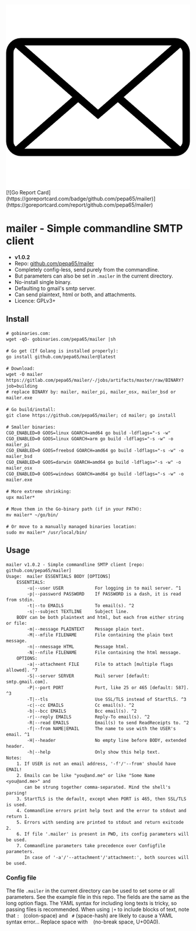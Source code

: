 <img src="https://raw.githubusercontent.com/pepa65/mailer/master/mailer.png" alt="mailer icon" align="right">
[![Go Report Card](https://goreportcard.com/badge/github.com/pepa65/mailer)](https://goreportcard.com/report/github.com/pepa65/mailer)

# mailer - Simple commandline SMTP client
* **v1.0.2**
* Repo: [github.com/pepa65/mailer](https://github.com/pepa65/mailer)
* Completely config-less, send purely from the commandline.
* But parameters can also be set in `.mailer` in the current directory.
* No-install single binary.
* Defaulting to gmail's smtp server.
* Can send plaintext, html or both, and attachments.
* Licence: GPLv3+

## Install
```
# gobinaries.com:
wget -qO- gobinaries.com/pepa65/mailer |sh

# Go get (If Golang is installed properly):
go install github.com/pepa65/mailer@latest

# Download:
wget -O mailer https://gitlab.com/pepa65/mailer/-/jobs/artifacts/master/raw/BINARY?job=building
# replace BINARY by: mailer, mailer_pi, mailer_osx, mailer_bsd or mailer.exe

# Go build/install:
git clone https://github.com/pepa65/mailer; cd mailer; go install

# Smaller binaries:
CGO_ENABLED=0 GOOS=linux GOARCH=amd64 go build -ldflags="-s -w"
CGO_ENABLED=0 GOOS=linux GOARCH=arm go build -ldflags="-s -w" -o mailer_pi
CGO_ENABLED=0 GOOS=freebsd GOARCH=amd64 go build -ldflags="-s -w" -o mailer_bsd
CGO_ENABLED=0 GOOS=darwin GOARCH=amd64 go build -ldflags="-s -w" -o mailer_osx
CGO_ENABLED=0 GOOS=windows GOARCH=amd64 go build -ldflags="-s -w" -o mailer.exe

# More extreme shrinking:
upx mailer*

# Move them in the Go-binary path (if in your PATH):
mv mailer* ~/go/bin/

# Or move to a manually managed binaries location:
sudo mv mailer* /usr/local/bin/
```

## Usage
```
mailer v1.0.2 - Simple commandline SMTP client [repo: github.com/pepa65/mailer]
Usage:  mailer ESSENTIALS BODY [OPTIONS]
    ESSENTIALS:
        -u|--user USER            For logging in to mail server. ^1
        -p|--password PASSWORD    If PASSWORD is a dash, it is read from stdin.
        -t|--to EMAILS            To email(s). ^2
        -s|--subject TEXTLINE     Subject line.
    BODY can be both plaintext and html, but each from either string or file:
        -m|--message PLAINTEXT    Message plain text.
        -M|--mfile FILENAME       File containing the plain text message.
        -n|--nmessage HTML        Message html.
        -N|--nfile FILENAME       File containing the html message.
    OPTIONS:
        -a|--attachment FILE      File to attach [multiple flags allowed]. ^7
        -S|--server SERVER        Mail server [default: smtp.gmail.com].
        -P|--port PORT            Port, like 25 or 465 [default: 587]. ^3
        -T|--tls                  Use SSL/TLS instead of StartTLS. ^3
        -c|--cc EMAILS            Cc email(s). ^2
        -b|--bcc EMAILS           Bcc email(s). ^2
        -r|--reply EMAILS         Reply-To email(s). ^2
        -R|--read EMAILS          Email(s) to send ReadReceipts to. ^2
        -f|--from NAME|EMAIL      The name to use with the USER's email. ^1
        -H|--header               No empty line before BODY, extended header.
        -h|--help                 Only show this help text.
Notes:
    1. If USER is not an email address, '-f'/'--from' should have EMAIL!
    2. Emails can be like "you@and.me" or like "Some Name <you@and.me>" and
       can be strung together comma-separated. Mind the shell's parsing!
    3. StartTLS is the default, except when PORT is 465, then SSL/TLS is used.
    4. Commandline errors print help text and the error to stdout and return 1.
    5. Errors with sending are printed to stdout and return exitcode 2.
    6. If file '.mailer' is present in PWD, its config parameters will be used.
    7. Commandline parameters take precedence over Configfile parameters.
       In case of '-a'/'--attachment'/'attachment:', both sources will be used.
```

### Config file
The file `.mailer` in the current directory can be used to set some or all parameters.
See the example file in this repo. The fields are the same as the long option flags.
The YAML syntax for including long texts is tricky, so passing files is recommended.
When using `|+` to include blocks of text, note that `: ` (colon-space) and ` #` (space-hash)
are likely to cause a YAML syntax error... Replace space with ` ` (no-break space, U+00A0).
